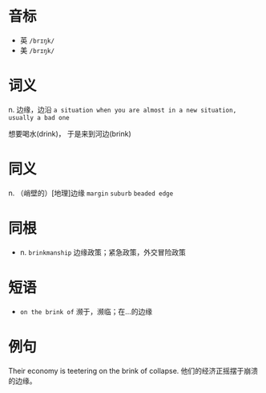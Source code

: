 # 音标

- 英 `/brɪŋk/`
- 美 `/brɪŋk/`

# 词义

n. 边缘，边沿
`a situation when you are almost in a new situation, usually a bad one`



想要喝水(drink)， 于是来到河边(brink)

# 同义

n. （峭壁的）[地理]边缘
`margin` `suburb` `beaded edge`

# 同根

- n. `brinkmanship` 边缘政策；紧急政策，外交冒险政策

# 短语

- `on the brink of` 濒于，濒临；在…的边缘

# 例句

Their economy is teetering on the brink of collapse.
他们的经济正摇摆于崩溃的边缘。


